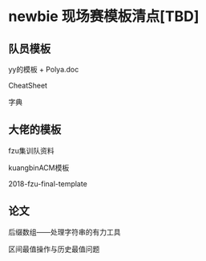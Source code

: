 # newbie 现场赛模板清点[TBD]

## 队员模板

yy的模板 + Polya.doc

CheatSheet

字典

## 大佬的模板

fzu集训队资料

kuangbinACM模板

2018-fzu-final-template

## 论文

后缀数组——处理字符串的有力工具

区间最值操作与历史最值问题